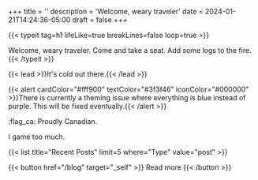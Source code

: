 +++
title = ''
description = 'Welcome, weary traveler'
date = 2024-01-21T14:24:36-05:00
draft = false
+++

<!-- 
<div align="center">
<img src="https://api.statusbadges.me/badge/status/789561823863111742" alt="status">
</div>
-->

{{< typeit
  tag=h1
  lifeLike=true
  breakLines=false
  loop=true >}}

Welcome, weary traveler.
Come and take a seat.
Add some logs to the fire.
{{< /typeit >}}

{{< lead >}}It's cold out there.{{< /lead >}}

{{< alert cardColor="#fff900" textColor="#3f3f46" iconColor="#000000" >}}There is currently a theming issue where everything is blue instead of purple. This will be fixed eventually.{{< /alert >}}

:flag_ca: Proudly Canadian.

I game too much.

{{< list title="Recent Posts" limit=5 where="Type" value="post" >}}

{{< button href="/blog" target="_self" >}}
Read more
{{< /button >}}